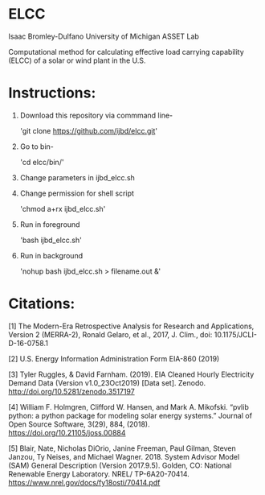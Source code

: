 ELCC
===============


Isaac Bromley-Dulfano
University of Michigan ASSET Lab

Computational method for calculating effective load carrying capability (ELCC) of a solar or wind plant in the U.S. 

Instructions:
=============

1. Download this repository via commmand line- 

    'git clone https://github.com/ijbd/elcc.git'

2. Go to bin-

    'cd elcc/bin/'

4. Change parameters in ijbd_elcc.sh

3. Change permission for shell script

    'chmod a+rx ijbd_elcc.sh'

5. Run in foreground

    'bash ijbd_elcc.sh'

6. Run in background 

    'nohup bash ijbd_elcc.sh > filename.out &'
    
Citations:
==========

[1] The Modern-Era Retrospective Analysis for Research and Applications, Version 2 (MERRA-2), Ronald Gelaro, et al., 2017, J. Clim., doi: 10.1175/JCLI-D-16-0758.1

[2] U.S. Energy Information Administration Form EIA-860 (2019)

[3] Tyler Ruggles, & David Farnham. (2019). EIA Cleaned Hourly Electricity Demand Data (Version v1.0_23Oct2019) [Data set]. Zenodo. http://doi.org/10.5281/zenodo.3517197

[4] William F. Holmgren, Clifford W. Hansen, and Mark A. Mikofski. “pvlib python: a python package for modeling solar energy systems.” Journal of Open Source Software, 3(29), 884, (2018). https://doi.org/10.21105/joss.00884

[5] Blair, Nate, Nicholas DiOrio, Janine Freeman, Paul Gilman, Steven Janzou, Ty Neises, and Michael Wagner. 2018. System Advisor Model (SAM) General Description (Version 2017.9.5). Golden, CO: National Renewable Energy Laboratory. NREL/ TP-6A20-70414. https://www.nrel.gov/docs/fy18osti/70414.pdf

